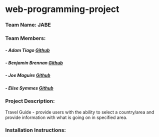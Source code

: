 # web-programming-project

### Team Name: JABE

### Team Members:

##### - Adam Tiago [Github](https://github.com/tiagosaurus/)
##### - Benjamin Brennan [Github](https://github.com/b-brennan)
##### - Joe Maguire [Github](https://github.com/joemaguire19)
##### - Elise Symmes [Github](https://github.com/EliseSymmes)

### Project Description:
Travel Guide - provide users with the ability to select a country/area and provide information with what is going on in specified area.

### Installation Instructions:

<!--
### Other Ideas:

- Planning thing to share availability for team meetings
- Fitness tracker 
- Restaurant Picker
- Graduation requirement tracker and manager

### Topic Requirements
-->
